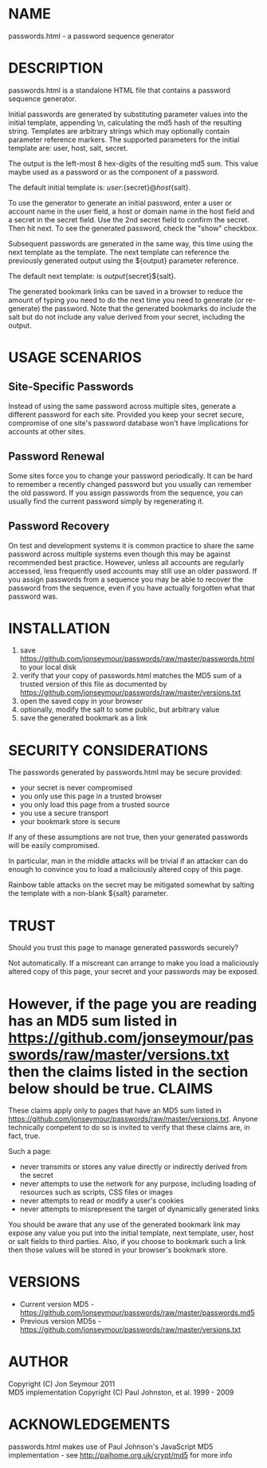 NAME
====
passwords.html - a password sequence generator

DESCRIPTION
===========
passwords.html is a standalone HTML file that contains a password sequence generator.

Initial passwords are generated by substituting parameter values into the initial template, appending \n, calculating the md5 hash of the resulting string. Templates are arbitrary strings which may optionally contain parameter reference markers. The supported parameters for the initial template are: user, host, salt, secret.

The output is the left-most 8 hex-digits of the resulting md5 sum. This value maybe used as a password or as the component of a password.

The default initial template is: ${user}:${secret}@${host}${salt}.

To use the generator to generate an initial password, enter a user or account name in the user field, a host or domain name
in the host field and a secret in the secret field. Use the 2nd secret field to confirm the secret. Then hit next. To see
the generated password, check the "show" checkbox.

Subsequent passwords are generated in the same way, this time using the next template as the template.
The next template can reference the previously generated output using the ${output} parameter reference. 

The default next template: is ${output}${secret}${salt}.

The generated bookmark links can be saved in a browser to reduce the amount of typing you need to do the next time you need to
generate (or re-generate) the password. Note that the generated bookmarks do include the salt but do not include any value derived from your
secret, including the output.

USAGE SCENARIOS
===============
Site-Specific Passwords
-----------------------
Instead of using the same password across multiple sites, generate a different password for each
site. Provided you keep your secret secure, compromise of one site's password database won't have
implications for accounts at other sites.

Password Renewal
----------------
Some sites force you to change your password periodically. It can be hard to remember a recently changed password but
you usually can remember the old password. If you assign passwords from the sequence, you can usually find
the current password simply by regenerating it.

Password Recovery
-----------------
On test and development systems it is common practice to share the same password across multiple systems 
even though this may be against recommended best practice. However, unless all accounts are regularly accessed,
less frequently used accounts may still use an older password. If you assign passwords from a sequence
you may be able to recover the password from the sequence, even if you have actually forgotten what that password was.

INSTALLATION
============
1. save https://github.com/jonseymour/passwords/raw/master/passwords.html to your local disk
2. verify that your copy of passwords.html matches the MD5 sum of a trusted version of this file as documented by https://github.com/jonseymour/passwords/raw/master/versions.txt
3. open the saved copy in your browser
4. optionally, modify the salt to some public, but arbitrary value
5. save the generated bookmark as a link 

SECURITY CONSIDERATIONS
=======================
The passwords generated by passwords.html may be secure provided:

* your secret is never compromised
* you only use this page in a trusted browser
* you only load this page from a trusted source
* you use a secure transport
* your bookmark store is secure

If any of these assumptions are not true, then your generated passwords will be easily compromised. 

In particular, man in the middle attacks will be trivial if an attacker can do enough to convince
you to load a maliciously altered copy of this page.

Rainbow table attacks on the secret may be mitigated somewhat by salting the template with a non-blank
${salt} parameter.

TRUST
=====
Should you trust this page to manage generated passwords securely? 

Not automatically. If a miscreant can arrange to make you load a maliciously altered copy of this page, your secret
and your passwords may be exposed.

However, if the page you are reading has an MD5 sum listed in https://github.com/jonseymour/passwords/raw/master/versions.txt then
the claims listed in the section below should be true.
CLAIMS
======
These claims apply only to pages that have an MD5 sum listed in https://github.com/jonseymour/passwords/raw/master/versions.txt. Anyone technically competent to do so is invited to verify that these claims are, in fact, true.

Such a page:

* never transmits or stores any value directly or indirectly derived from the secret
* never attempts to use the network for any purpose, including loading of resources such as scripts, CSS files or images
* never attempts to read or modify a user's cookies
* never attempts to misrepresent the target of dynamically generated links

You should be aware that any use of the generated bookmark link may expose any value you put into the initial template, next template, user, host or salt fields to third parties. Also, if you choose to bookmark such a link then those values will be stored in your browser's bookmark store.

VERSIONS
========
* Current version MD5 - https://github.com/jonseymour/passwords/raw/master/passwords.md5
* Previous version MD5s - https://github.com/jonseymour/passwords/raw/master/versions.txt

AUTHOR
======
Copyright (C) Jon Seymour 2011<br/>
MD5 implementation Copyright (C) Paul Johnston, et al. 1999 - 2009

ACKNOWLEDGEMENTS
================
passwords.html makes use of Paul Johnson's JavaScript MD5 implementation - see http://pajhome.org.uk/crypt/md5 for more info
